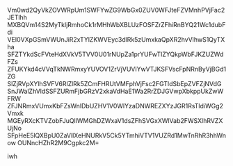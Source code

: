 Vm0wd2QyVkZOVWRpUm1SWFYwZG9WbGx0ZUV0WFJteFZVMnhPVjFac2JETlhh
MXBQVm14S2MyTkljRmhoCk1rMHhWbXBLUzFOSFZrZFhiRnBYQ21Wc1dubFdi
VEI0VXpGSmVWUnJiR2xTYlZKWVEyc3dlRk5zUmxkaQpXR2hvVlhwS1QyTXha
SFZTYkdScFVteHdXVkV5TVV0U01rNUpZa1prYUFwTlZYQkpWbFJKZUZWdFZs
ZFUKYkd4cVVqTkNWRmxyYUVOV1ZrVjVUVlYwVTJKSFVscFpNRnByVjBGd1ZG
SlZjRVpXYlhSVFV6RlZlRk5ZCmFHRUtVMFphVjFsc2FGTldSbEpZVFZjNVdG
SnJWalZhVldSSFZURmFjbGRzV2xkaVdHaE1Wa2RrZDJGVwpXbkppUkZwWFRW
ZFJNRmxVUmxKbFZsWnlDbUZHV1V0WlYzaDNWREZXYzJGR1RsTldiWGg2Vmxk
MGEyRXcKTVZobFJuQllWMGhDZWxaV1dsZFhSVGxXWlVab2FWSXlhRVZXUjNo
SFpHeE5lQXBpU0ZaVllXeHNURkV5Ck5YTmhiVTV1VUZRd1MwTnRhR3hhWnow
OUNncHZhR2M9Cgpkc2M=

iwh